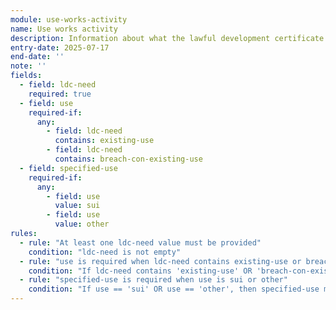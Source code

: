 ```yaml
---
module: use-works-activity
name: Use works activity
description: Information about what the lawful development certificate is needed for and related use details
entry-date: 2025-07-17
end-date: ''
note: ''
fields:
  - field: ldc-need
    required: true
  - field: use
    required-if:
      any:
        - field: ldc-need
          contains: existing-use
        - field: ldc-need
          contains: breach-con-existing-use
  - field: specified-use
    required-if:
      any:
        - field: use
          value: sui
        - field: use
          value: other
rules:
  - rule: "At least one ldc-need value must be provided"
    condition: "ldc-need is not empty"
  - rule: "use is required when ldc-need contains existing-use or breach-con-existing-use"
    condition: "If ldc-need contains 'existing-use' OR 'breach-con-existing-use', then use must be provided"
  - rule: "specified-use is required when use is sui or other"
    condition: "If use == 'sui' OR use == 'other', then specified-use must be provided"
---
```

